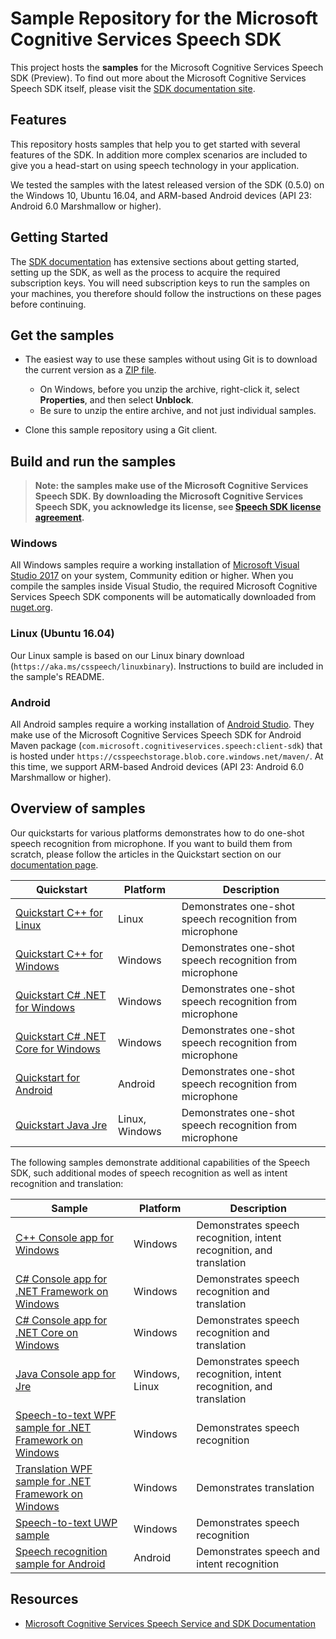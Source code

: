 # Sample Repository for the Microsoft Cognitive Services Speech SDK

This project hosts the **samples** for the Microsoft Cognitive Services Speech SDK (Preview). To find out more about the Microsoft Cognitive Services Speech SDK itself, please visit the [SDK documentation site](https://aka.ms/csspeech).

## Features

This repository hosts samples that help you to get started with several features of the SDK.
In addition more complex scenarios are included to give you a head-start on using speech technology in your application.

We tested the samples with the latest released version of the SDK (0.5.0) on the Windows 10, Ubuntu 16.04, and ARM-based Android devices (API 23: Android 6.0 Marshmallow or higher).

## Getting Started

The [SDK documentation](https://aka.ms/csspeech) has extensive sections about getting started, setting up the SDK, as well as the process to acquire the required subscription keys. You will need subscription keys to run the samples on your machines, you therefore should follow the instructions on these pages before continuing.

## Get the samples

* The easiest way to use these samples without using Git is to download the current version as a [ZIP file](https://github.com/Azure-Samples/cognitive-services-speech-sdk/archive/master.zip).

  * On Windows, before you unzip the archive, right-click it, select **Properties**, and then select **Unblock**.
  * Be sure to unzip the entire archive, and not just individual samples.

* Clone this sample repository using a Git client.

## Build and run the samples

> **Note: the samples make use of the Microsoft Cognitive Services Speech SDK.
> By downloading the Microsoft Cognitive Services Speech SDK, you acknowledge its license, see [Speech SDK license agreement](https://docs.microsoft.com/azure/cognitive-services/speech-service/license).**

### Windows

All Windows samples require a working installation of [Microsoft Visual Studio 2017](https://www.visualstudio.com/) on your system, Community edition or higher.
When you compile the samples inside Visual Studio, the required Microsoft Cognitive Services Speech SDK components will be automatically downloaded from [nuget.org](https://aka.ms/nuget).

### Linux (Ubuntu 16.04)

Our Linux sample is based on our Linux binary download (`https://aka.ms/csspeech/linuxbinary`).
Instructions to build are included in the sample's README.

### Android

All Android samples require a working installation of [Android Studio](https://developer.android.com/studio/).
They make use of the Microsoft Cognitive Services Speech SDK for Android Maven package (`com.microsoft.cognitiveservices.speech:client-sdk`) that is hosted under `https://csspeechstorage.blob.core.windows.net/maven/`.
At this time, we support ARM-based Android devices (API 23: Android 6.0 Marshmallow or higher).

## Overview of samples

Our quickstarts for various platforms demonstrates how to do one-shot speech recognition from microphone.
If you want to build them from scratch, please follow the articles in the Quickstart section on our [documentation page](https://aka.ms/csspeech).

| Quickstart                                                                                                  | Platform | Description                                                          |
| ---                                                                                                         | ---      | ---                                                                  |
| [Quickstart C++ for Linux](./quickstart/cpp-linux/)                                                         | Linux    | Demonstrates one-shot speech recognition from microphone             |
| [Quickstart C++ for Windows](./quickstart/cpp-windows/)                                                     | Windows  | Demonstrates one-shot speech recognition from microphone             |
| [Quickstart C# .NET for Windows](./quickstart/csharp-dotnet-windows/)                                       | Windows  | Demonstrates one-shot speech recognition from microphone             |
| [Quickstart C# .NET Core for Windows](./quickstart/csharp-dotnetcore-windows/)                              | Windows  | Demonstrates one-shot speech recognition from microphone             |
| [Quickstart for Android](./quickstart/java-android/)                                                        | Android  | Demonstrates one-shot speech recognition from microphone             |
| [Quickstart Java Jre](./quickstart/java-jre/)                                                               | Linux, Windows | Demonstrates one-shot speech recognition from microphone             |

The following samples demonstrate additional capabilities of the Speech SDK, such additional modes of speech recognition as well as intent recognition and translation:

| Sample                                                                                                      | Platform | Description                                                          |
| ---                                                                                                         | ---      | ---                                                                  |
| [C++ Console app for Windows](./samples/cpp/windows/console)                                                | Windows  | Demonstrates speech recognition, intent recognition, and translation |
| [C# Console app for .NET Framework on Windows](./samples/csharp/dotnet-windows/console)                     | Windows  | Demonstrates speech recognition and translation |
| [C# Console app for .NET Core on Windows](./samples/csharp/dotnetcore-windows/console)                      | Windows  | Demonstrates speech recognition and translation |
| [Java Console app for Jre](./samples/java/jre/console)                                                      | Windows, Linux | Demonstrates speech recognition, intent recognition, and translation |
| [Speech-to-text WPF sample for .NET Framework on Windows](./samples/csharp/dotnet-windows/speechtotext-wpf) | Windows  | Demonstrates speech recognition |
| [Translation WPF sample for .NET Framework on Windows](./samples/csharp/dotnet-windows/translation-wpf)     | Windows  | Demonstrates translation |
| [Speech-to-text UWP sample](./samples/csharp/uwp/speechtotext-uwp)                                          | Windows  | Demonstrates speech recognition |
| [Speech recognition sample for Android](./samples/java/android/sdkdemo)                                     | Android  | Demonstrates speech and intent recognition |

## Resources

- [Microsoft Cognitive Services Speech Service and SDK Documentation](https://aka.ms/csspeech)

